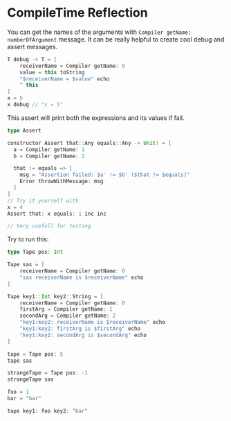 # CompileTime Reflection

You can get the names of the arguments with 
`Compiler getName: numberOfArgument` message.
It can be really helpful to create cool debug and assert messages.

```Scala
T debug -> T = [
    receiverName = Compiler getName: 0
    value = this toString
    "$receiverName = $value" echo
    ^ this
]
x = 5
x debug // "x = 5"
```

This assert will print both the expressions and its values if fail.  

```Scala
type Assert 

constructor Assert that::Any equals::Any -> Unit! = [
  a = Compiler getName: 1
  b = Compiler getName: 2

  that != equals => [
    msg = "Assertion failed: $a' != $b' ($that != $equals)"
    Error throwWithMessage: msg
  ]
]
// Try it yourself with
x = 4
Assert that: x equals: 1 inc inc

// Very usefull for testing
```


Try to run this:
```Scala
type Tape pos: Int

Tape sas = [
    receiverName = Compiler getName: 0
    "sas receiverName is $receiverName" echo
]

Tape key1::Int key2::String = [
    receiverName = Compiler getName: 0
    firstArg = Compiler getName: 1
    secondArg = Compiler getName: 2
    "key1:key2: receiverName is $receiverName" echo
    "key1:key2: firstArg is $firstArg" echo
    "key1:key2: secondArg is $secondArg" echo
]

tape = Tape pos: 5
tape sas

strangeTape = Tape pos: -1
strangeTape sas

foo = 1
bar = "bar"

tape key1: foo key2: "bar"


```